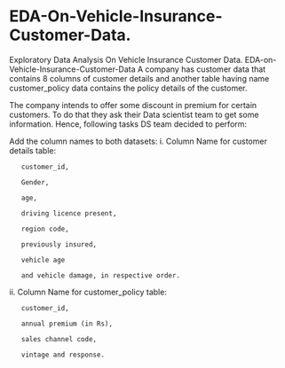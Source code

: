 # EDA-On-Vehicle-Insurance-Customer-Data.
Exploratory Data Analysis On Vehicle Insurance  Customer Data.
EDA-on-Vehicle-Insurance-Customer-Data
A company has customer data that contains 8 columns of customer details and another table having name customer_policy data contains the policy details of the customer.

The company intends to offer some discount in premium for certain customers. To do that they ask their Data scientist team to get some information. Hence, following tasks DS team decided to perform:

Add the column names to both datasets:
i. Column Name for customer details table:

       customer_id, 

       Gender,

       age, 

       driving licence present,

       region code, 

       previously insured, 

       vehicle age 

       and vehicle damage, in respective order. 
ii. Column Name for customer_policy table:

       customer_id, 

       annual premium (in Rs), 

       sales channel code, 

       vintage and response. 
